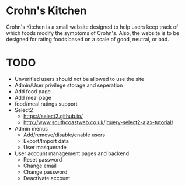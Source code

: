 Crohn's Kitchen
=============

Crohn's Kitchen is a small website designed to help users keep track of which foods modify the symptoms of Crohn's. Also, the website is to be designed for rating foods based on a scale of good, neutral, or bad.

TODO
====
- Unverified users should not be allowed to use the site
- Admin/User privilege storage and seperation
- Add food page
- Add meal page
- food/meal ratings support
- Select2
  * https://select2.github.io/
  * http://www.southcoastweb.co.uk/jquery-select2-ajax-tutorial/
- Admin menus
  * Add/remove/disable/enable users
  * Export/Import data
  * User masquerade
- User account management pages and backend
  * Reset password
  * Change email
  * Change password
  * Deactivate account
